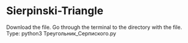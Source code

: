 # Sierpinski-Triangle

Download the file.
Go through the terminal to the directory with the file.
Type: python3 Треугольник_Серпиского.py
